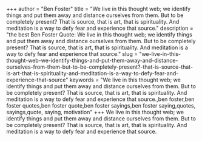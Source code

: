 +++
author = "Ben Foster"
title = "We live in this thought web; we identify things and put them away and distance ourselves from them. But to be completely present? That is source, that is art, that is spirituality. And meditation is a way to defy fear and experience that source."
description = "the best Ben Foster Quote: We live in this thought web; we identify things and put them away and distance ourselves from them. But to be completely present? That is source, that is art, that is spirituality. And meditation is a way to defy fear and experience that source."
slug = "we-live-in-this-thought-web-we-identify-things-and-put-them-away-and-distance-ourselves-from-them-but-to-be-completely-present?-that-is-source-that-is-art-that-is-spirituality-and-meditation-is-a-way-to-defy-fear-and-experience-that-source"
keywords = "We live in this thought web; we identify things and put them away and distance ourselves from them. But to be completely present? That is source, that is art, that is spirituality. And meditation is a way to defy fear and experience that source.,ben foster,ben foster quotes,ben foster quote,ben foster sayings,ben foster saying,quotes, sayings,quote, saying, motivation"
+++
We live in this thought web; we identify things and put them away and distance ourselves from them. But to be completely present? That is source, that is art, that is spirituality. And meditation is a way to defy fear and experience that source.
